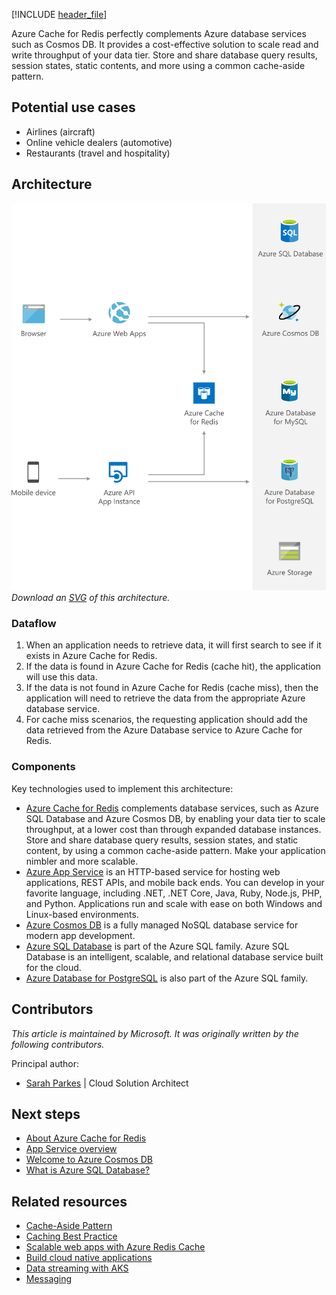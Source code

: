 [!INCLUDE [header_file](../../../includes/sol-idea-header.md)]

Azure Cache for Redis perfectly complements Azure database services such as Cosmos DB. It provides a cost-effective solution to scale read and write throughput of your data tier. Store and share database query results, session states, static contents, and more using a common cache-aside pattern.

## Potential use cases

- Airlines (aircraft)
- Online vehicle dealers (automotive)
- Restaurants (travel and hospitality)

## Architecture

![Diagram shows the Azure Cache for Redis architecture.](../media/data-cache-with-redis-cache.png)
*Download an [SVG](../media/data-cache-with-redis-cache.svg) of this architecture.*

### Dataflow

1. When an application needs to retrieve data, it will first search to see if it exists in Azure Cache for Redis.
1. If the data is found in Azure Cache for Redis (cache hit), the application will use this data.
1. If the data is not found in Azure Cache for Redis (cache miss), then the application will need to retrieve the data from the appropriate Azure database service.
1. For cache miss scenarios, the requesting application should add the data retrieved from the Azure Database service to Azure Cache for Redis.

### Components

Key technologies used to implement this architecture:

* [Azure Cache for Redis](https://azure.microsoft.com/services/cache) complements database services, such as Azure SQL Database and Azure Cosmos DB, by enabling your data tier to scale throughput, at a lower cost than through expanded database instances. Store and share database query results, session states, and static content, by using a common cache-aside pattern. Make your application nimbler and more scalable.
* [Azure App Service](https://azure.microsoft.com/services/app-service) is an HTTP-based service for hosting web applications, REST APIs, and mobile back ends. You can develop in your favorite language, including .NET, .NET Core, Java, Ruby, Node.js, PHP, and Python. Applications run and scale with ease on both Windows and Linux-based environments.
* [Azure Cosmos DB](https://azure.microsoft.com/services/cosmos-db) is a fully managed NoSQL database service for modern app development.
* [Azure SQL Database](https://azure.microsoft.com/products/azure-sql/database) is part of the Azure SQL family. Azure SQL Database is an intelligent, scalable, and relational database service built for the cloud. 
* [Azure Database for PostgreSQL](https://azure.microsoft.com/en-gb/services/postgresql) is also part of the Azure SQL family.

## Contributors

*This article is maintained by Microsoft. It was originally written by the following contributors.*

Principal author:

 * [Sarah Parkes](https://www.linkedin.com/in/sarah-p-a06370) | Cloud Solution Architect

## Next steps

* [About Azure Cache for Redis](/azure/azure-cache-for-redis/cache-overview)
* [App Service overview](/azure/app-service/overview)
* [Welcome to Azure Cosmos DB](/azure/cosmos-db/introduction)
* [What is Azure SQL Database?](/azure/azure-sql/database/sql-database-paas-overview)

## Related resources

* [Cache-Aside Pattern](../../patterns/cache-aside.yml)
* [Caching Best Practice](../../best-practices/caching.yml)
* [Scalable web apps with Azure Redis Cache](/azure/architecture/solution-ideas/articles/scalable-web-apps)
* [Build cloud native applications](/azure/architecture/solution-ideas/articles/cloud-native-apps)
* [Data streaming with AKS](/azure/architecture/solution-ideas/articles/data-streaming-scenario)
* [Messaging](/azure/architecture/solution-ideas/articles/messaging)
